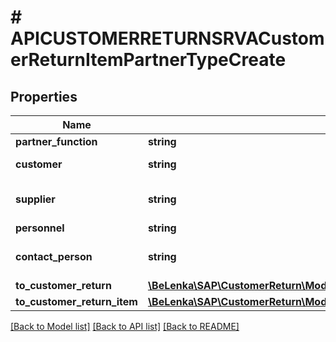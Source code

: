 # # APICUSTOMERRETURNSRVACustomerReturnItemPartnerTypeCreate

## Properties

Name | Type | Description | Notes
------------ | ------------- | ------------- | -------------
**partner_function** | **string** |  |
**customer** | **string** | Customer Number | [optional]
**supplier** | **string** | Account Number of Supplier | [optional]
**personnel** | **string** |  | [optional]
**contact_person** | **string** | Number of Contact Person | [optional]
**to_customer_return** | [**\BeLenka\SAP\CustomerReturn\Model\APICUSTOMERRETURNSRVACustomerReturnTypeCreate**](APICUSTOMERRETURNSRVACustomerReturnTypeCreate.md) |  | [optional]
**to_customer_return_item** | [**\BeLenka\SAP\CustomerReturn\Model\APICUSTOMERRETURNSRVACustomerReturnItemTypeCreate**](APICUSTOMERRETURNSRVACustomerReturnItemTypeCreate.md) |  | [optional]

[[Back to Model list]](../../README.md#models) [[Back to API list]](../../README.md#endpoints) [[Back to README]](../../README.md)
